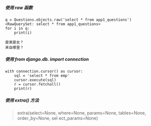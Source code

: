 ##### 使用 raw 函数

```
q = Questions.objects.raw('select * from app1_questions')
<RawQuerySet: select * from app1_questions>
for i in q:
    print(i)
    
是男是女？
来自哪里？
```



##### 使用 from django.db. import connection 

```
with connection.cursor() as cursor:
	sql = 'select * from emp'
	cursor.execute(sql)
	r = cursor.fetchall()
	print(r)
```



##### 使用 extra() 方法

> extra(select=None, where=None, params=None, tables=None, order_by=None, sel ect_params=None) 

```

```

